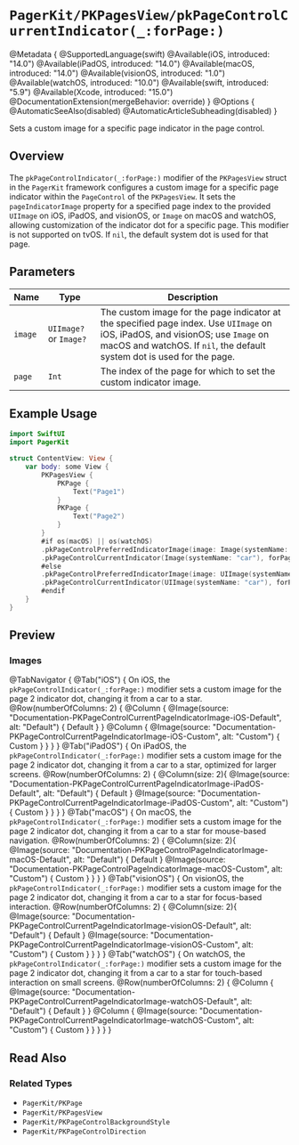 # ``PagerKit/PKPagesView/pkPageControlCurrentIndicator(_:forPage:)``

@Metadata {
    @SupportedLanguage(swift)
    @Available(iOS, introduced: "14.0")
    @Available(iPadOS, introduced: "14.0")
    @Available(macOS, introduced: "14.0")
    @Available(visionOS, introduced: "1.0")
    @Available(watchOS, introduced: "10.0")
    @Available(swift, introduced: "5.9")
    @Available(Xcode, introduced: "15.0")
    @DocumentationExtension(mergeBehavior: override)
}
@Options {
    @AutomaticSeeAlso(disabled)
    @AutomaticArticleSubheading(disabled)
}

Sets a custom image for a specific page indicator in the page control.

## Overview

The `pkPageControlIndicator(_:forPage:)` modifier of the `PKPagesView` struct in the `PagerKit` framework configures a custom image for a specific page indicator within the `PageControl` of the `PKPagesView`. It sets the `pageIndicatorImage` property for a specified page index to the provided `UIImage` on iOS, iPadOS, and visionOS, or `Image` on macOS and watchOS, allowing customization of the indicator dot for a specific page. This modifier is not supported on tvOS. If `nil`, the default system dot is used for that page.

## Parameters

| Name | Type | Description |
|------|------|-------------|
| `image` | `UIImage?` or `Image?` | The custom image for the page indicator at the specified page index. Use `UIImage` on iOS, iPadOS, and visionOS; use `Image` on macOS and watchOS. If `nil`, the default system dot is used for the page. |
| `page` | `Int` | The index of the page for which to set the custom indicator image. |

## Example Usage

```swift
import SwiftUI
import PagerKit

struct ContentView: View {
    var body: some View {
        PKPagesView {
            PKPage {
                Text("Page1")
            }
            PKPage {
                Text("Page2")
            }
        }
        #if os(macOS) || os(watchOS)
        .pkPageControlPreferredIndicatorImage(image: Image(systemName: "star"))
        .pkPageControlCurrentIndicator(Image(systemName: "car"), forPage: 1)
        #else
        .pkPageControlPreferredIndicatorImage(image: UIImage(systemName: "star"))
        .pkPageControlCurrentIndicator(UIImage(systemName: "car"), forPage: 1)
        #endif
    }
}
```

## Preview

### Images

@TabNavigator {
    @Tab("iOS") {
        On iOS, the `pkPageControlIndicator(_:forPage:)` modifier sets a custom image for the page 2 indicator dot, changing it from a car to a star.
        @Row(numberOfColumns: 2) {
            @Column {
                @Image(source: "Documentation-PKPageControlCurrentPageIndicatorImage-iOS-Default", alt: "Default") {
                    Default
                }
            }
            @Column {
                @Image(source: "Documentation-PKPageControlCurrentPageIndicatorImage-iOS-Custom", alt: "Custom") {
                    Custom
                }
            }
        }
    }
    @Tab("iPadOS") {
        On iPadOS, the `pkPageControlIndicator(_:forPage:)` modifier sets a custom image for the page 2 indicator dot, changing it from a car to a star, optimized for larger screens.
        @Row(numberOfColumns: 2) {
            @Column(size: 2){
                @Image(source: "Documentation-PKPageControlCurrentPageIndicatorImage-iPadOS-Default", alt: "Default") {
                    Default
                }
                @Image(source: "Documentation-PKPageControlCurrentPageIndicatorImage-iPadOS-Custom", alt: "Custom") {
                    Custom
                }
            }
        }
    }
    @Tab("macOS") {
        On macOS, the `pkPageControlIndicator(_:forPage:)` modifier sets a custom image for the page 2 indicator dot, changing it from a car to a star for mouse-based navigation.
        @Row(numberOfColumns: 2) {
            @Column(size: 2){
                @Image(source: "Documentation-PKPageControlPageIndicatorImage-macOS-Default", alt: "Default") {
                    Default
                }
                @Image(source: "Documentation-PKPageControlPageIndicatorImage-macOS-Custom", alt: "Custom") {
                    Custom
                }
            }
        }
    }
    @Tab("visionOS") {
        On visionOS, the `pkPageControlIndicator(_:forPage:)` modifier sets a custom image for the page 2 indicator dot, changing it from a car to a star for focus-based interaction.
        @Row(numberOfColumns: 2) {
            @Column(size: 2){
                @Image(source: "Documentation-PKPageControlCurrentPageIndicatorImage-visionOS-Default", alt: "Default") {
                    Default
                }
                @Image(source: "Documentation-PKPageControlCurrentPageIndicatorImage-visionOS-Custom", alt: "Custom") {
                    Custom
                }
            }
        }
    }
    @Tab("watchOS") {
        On watchOS, the `pkPageControlIndicator(_:forPage:)` modifier sets a custom image for the page 2 indicator dot, changing it from a car to a star for touch-based interaction on small screens.
        @Row(numberOfColumns: 2) {
            @Column {
                @Image(source: "Documentation-PKPageControlCurrentPageIndicatorImage-watchOS-Default", alt: "Default") {
                    Default
                }
            }
            @Column {
                @Image(source: "Documentation-PKPageControlCurrentPageIndicatorImage-watchOS-Custom", alt: "Custom") {
                    Custom
                }
            }
        }
    }
}

## Read Also

### Related Types
- ``PagerKit/PKPage``
- ``PagerKit/PKPagesView``
- ``PagerKit/PKPageControlBackgroundStyle``
- ``PagerKit/PKPageControlDirection``
